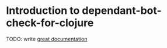 # Introduction to dependant-bot-check-for-clojure

TODO: write [great documentation](http://jacobian.org/writing/what-to-write/)

